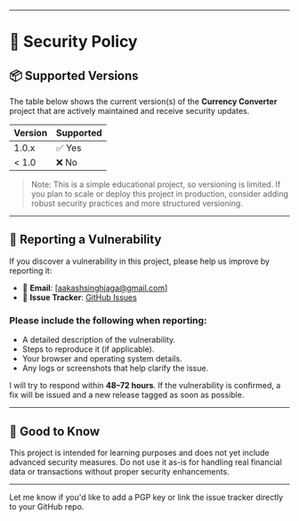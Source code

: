 
---

# 🔐 Security Policy

## 📦 Supported Versions

The table below shows the current version(s) of the **Currency Converter** project that are actively maintained and receive security updates.

| Version | Supported |
| ------- | --------- |
| 1.0.x   | ✅ Yes     |
| < 1.0   | ❌ No      |

> Note: This is a simple educational project, so versioning is limited. If you plan to scale or deploy this project in production, consider adding robust security practices and more structured versioning.

---

## 🚨 Reporting a Vulnerability

If you discover a vulnerability in this project, please help us improve by reporting it:

* 📧 **Email**: \[[aakashsinghjaga@gmail.com](mailto:aakashsinghjaga@gmail.com)]
* 🐛 **Issue Tracker**: [GitHub Issues](https://github.com/asjaga/currency-converter/issues)

### Please include the following when reporting:

* A detailed description of the vulnerability.
* Steps to reproduce it (if applicable).
* Your browser and operating system details.
* Any logs or screenshots that help clarify the issue.

I will try to respond within **48–72 hours**. If the vulnerability is confirmed, a fix will be issued and a new release tagged as soon as possible.

---

## 🧠 Good to Know

This project is intended for learning purposes and does not yet include advanced security measures. Do not use it as-is for handling real financial data or transactions without proper security enhancements.

---

Let me know if you'd like to add a PGP key or link the issue tracker directly to your GitHub repo.
